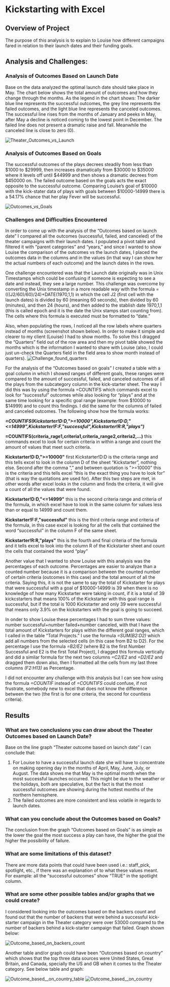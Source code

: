 # Kickstarting with Excel

## Overview of Project
The purpose of this analysis is to explain to Louise how different campaigns fared in relation to their launch dates and their funding goals.

## Analysis and Challenges: 
### Analysis of Outcomes Based on Launch Date
Base on the data analyzed the optimal launch date should take place in May. The chart below shows the total amount of outcomes and how they change through the months.  As the legend in the chart shows: The darker blue line represents the successful outcomes, the grey line represents the failed outcomes, and the light blue line represents the canceled outcomes. The successful line rises from the months of January and peeks in May, after May a decline is noticed coming to the lowest point in December. The failed line does not present a dramatic raise and fall. Meanwhile the canceled line is close to zero (0). 

![Theater_Outcomes_vs_Launch](https://github.com/KatiuscaQ/Kickstarter-analysis/blob/master/Resources/Theater_Outcomes_vs_Launch.png)

### Analysis of Outcomes Based on Goals
The successful outcomes of the plays decrees steadily from less than $1000 to $29999, then increases dramatically from $30000 to $35000 where it levels off until $44999 and then shows a dramatic decrees from $450000 on. The failed outcome based on the goals acts the exact opposite to the successful outcome. 
Comparing Louise’s goal of $10000 with the kick-stater data of plays with goals between $10000-14999 there is a 54.17% chance that her play Fever will be successful.

![Outcomes_vs_Goals](https://github.com/KatiuscaQ/Kickstarter-analysis/blob/master/Resources/Outcomes_vs_Goals.png)
 
### Challenges and Difficulties Encountered
In order to come up with the analysis of the “Outcomes based on launch date” I compared all the outcomes (successful, failed, and canceled) of the theater campaigns with their launch dates. I populated a pivot table and filtered it with “parent categories” and “years,” and since I wanted to show Louise the comparison of the outcomes vs the launch dates, I placed the outcomes data in the columns and in the values (in that way I can show her the actual numbers of each outcome) and the launch dates in the rows.

One challenge encountered was that the Launch date originally was in Unix Timestamps which could be confusing if someone is expecting to see a date and instead, they see a large number. This challenge was overcome by converting the Unix timestamp in a more readable way with the formula =(((J2/60)/60)/24)+DATE(1970,1,1) in which the cell J2 (first cell with the launch dates) is divided by 60 (meaning 60 seconds), then divided by 60 (minutes), and then 24 (hours), and then added to the stablish date 1970,1,1 (this is called epoch and it is the date the Unix stamps start counting from). The cells where this formula is executed must be formatted to “date.”

Also, when populating the rows, I noticed all the row labels where quarters instead of months (screenshot shown below). In order to make it simple and clearer to my client (Louise) I had to show months. To solve this I dragged the “Quarters” field out of the row area and then my pivot table showed the months which is the information I wanted to share with Louise (also, I could just un-check the Quarters field in the field area to show month instead of quarters).
 ![Challenge_found_quarters](https://github.com/KatiuscaQ/Kickstarter-analysis/blob/master/Resources/Challenge_found_quarters.PNG)
 
For the analysis of the “Outcomes based on goals” I created a table with a goal column in which I showed ranges of different goals, these ranges were compared to the amount of successful, failed, and canceled outcomes of all the plays from the subcategory column in the kick-starter sheet. The way I did this was by using the formula =COUNTIFS which commands excel to look for “successful” outcomes while also looking for “plays” and at the same time looking for a specific goal range (example: from $10000 to $14999) and to count this findings. I did the same for the columns of failed and canceled outcomes. The following show how the formula works:

_**=COUNTIFS(Kickstarter!D:D,">=10000",Kickstarter!D:D,"<=14999",Kickstarter!F:F,"successful",Kickstarter!R:R,"plays")**_

**=COUNTIFS(criteria_rage1,criteria1,criteria_range2,criteria2,…)** this commands excel to look for certain criteria in within a range and count the amount of values that meet such criteria.

**Kickstarter!D:D,">=10000"** first Kickstarter!D:D is the criteria range and this tells excel to look in the column D of the sheet “Kickstarter”, nothing else. Second after the comma “,” and between quotation is ">=10000" this is the criteria and this tells excel “this is the exact thing you have to look for” (that is way the quotations are used for). After this two steps are met, in other words after excel looks in the column and finds the criteria, it will give a count of all the values that were found.

**Kickstarter!D:D,"<=14999"** this is the second criteria range and criteria of the formula, in which excel have to look in the same column for values less than or equal to 14999 and count them.

**Kickstarter!F:F,"successful"** this is the third criteria range and criteria of the formula, in this case excel is looking for all the cells that contained the word “successful” in the column F of the same sheet.

**Kickstarter!R:R,"plays"** this is the fourth and final criteria of the formula and it tells excel to look into the column R of the Kickstarter sheet and count the cells that contained the word “play”
 
Another value that I wanted to show Louise with this analysis was the percentages of each outcome. Percentages are easier to analyze than a counted number because it is a comparison between the counted number of certain criteria (outcomes in this case) and the total amount of all the criteria. Saying this, it is not the same to say the total of Kickstarter for plays that were successful with a goal of $10000-14999 is 39 when there is no knowledge of how many Kickstarter were taking in count, if it is a total of 39 kickcstarters that means 100% of the Kickstarter with this goal range is successful, but if the total is 1000 Kickstarter and only 39 were successful that means only 3.9% on the kickstarters with the goal is going to succeed.

In onder to show Louise these percentages I had to sum three values: number successful+number failed+number canceled, with that I have the total amount of Kickstarters for plays within the different goal ranges, which I called in the table “Total Projects.” I use the formula *=SUM(B2:D2)* which add all numbers from the selected cells (in this case from B2 to D2). For the percentage I use the formula *=B2/E2* (where B2 is the first Number Successful and E2 is the first Total Project), I dragged this formula vertically and did a similar formula for the next two columns *=C2/E2* and *=D2/E2* and dragged them down also, then I formatted all the cells from my last three columns *(F2:H13)* as Percentage.

I did not encounter any challenge with this analysis but I can see how using the formula *=COUNTIF* instead of *=COUNTIFS* could confuse, if not frustrate, somebody new to excel that does not know the difference between the two (the first is for one criteria, the second for countless criteria).

## Results
### What are two conclusions you can draw about the Theater Outcomes based on Launch Date?
Base on the line graph “Theater outcome based on launch date” I can conclude that:
1.	For Louise to have a successful launch date she will have to concentrate on making opening day in the months of April, May, June, July, or August. The data shows me that May is the optimal month when the most successful launches occurred. This might be due to the weather or the holidays, both are speculative, but the fact is that the most successful outcomes are showing during the hottest months of the northern hemisphere.
2.	The failed outcomes are more consistent and less volatile in regards to launch dates.
 
### What can you conclude about the Outcomes based on Goals?
The conclusion from the graph “Outcomes based on Goals” is as simple as the lower the goal the most success a play can have, the higher the goal the higher the possibility of failure.

### What are some limitations of this dataset?
There are more data points that could have been used i.e.: staff_pick, spotlight, etc., if there was an explanation of to what these values meant. For example: all the “successful outcomes” show “TRUE” in the spotlight column.

### What are some other possible tables and/or graphs that we could create?
I considered looking into the outcomes based on the backers count and found out that the number of backers that were behind a successful kick-starter campaign in the Theater category were over 53000 compared to the number of backers behind a kick-starter campaign that failed. Graph shown below:

![Outcome_based_on_backers_count](https://github.com/KatiuscaQ/Kickstarter-analysis/blob/master/Resources/Outcome_based_on_backers%20_count.png)

Another table and/or graph could have been “Outcomes based on country” which shows that the top three data sources were United States, Great Britain, and Canada, specially the US and GB when it comes to the Theater category. See below table and graph:
  
![Outcome_based__on_country_table](https://github.com/KatiuscaQ/Kickstarter-analysis/blob/master/Resources/Outcome_based%20__on%20_country_table.PNG)
![Outcome_based__on_country](https://github.com/KatiuscaQ/Kickstarter-analysis/blob/master/Resources/Outcome_based%20__on%20_country.png)

